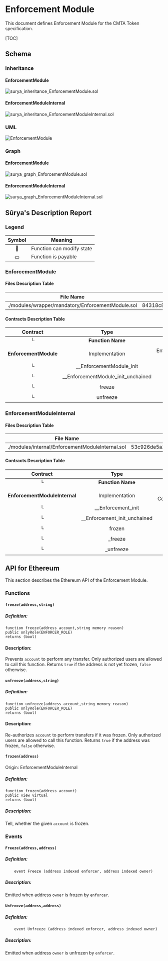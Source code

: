# Enforcement Module

This document defines Enforcement Module for the CMTA Token specification.

[TOC]

## Schema

### Inheritance

#### EnforcementModule

![surya_inheritance_EnforcementModule.sol](/home/ryan/Downloads/CM/cmtat-2.3/CMTAT-doc/doc/modules/schema/surya_inheritance/surya_inheritance_EnforcementModule.sol.png)

#### EnforcementModuleInternal

![surya_inheritance_EnforcementModuleInternal.sol](../../schema/surya_inheritance/surya_inheritance_EnforcementModuleInternal.sol.png)

### UML

![EnforcementModule](../../schema/sol2uml/mandatory/EnforcementModule.svg)

### Graph

#### EnforcementModule

![surya_graph_EnforcementModule.sol](../../schema/surya_graph/surya_graph_EnforcementModule.sol.png)

#### EnforcementModuleInternal

![surya_graph_EnforcementModuleInternal.sol](../../schema/surya_graph/surya_graph_EnforcementModuleInternal.sol.png)



## Sūrya's Description Report

### Legend

| Symbol | Meaning                   |
| :----: | ------------------------- |
|   🛑    | Function can modify state |
|   💵    | Function is payable       |

### EnforcementModule

#### Files Description Table


| File Name                                         | SHA-1 Hash                               |
| ------------------------------------------------- | ---------------------------------------- |
| ./modules/wrapper/mandatory/EnforcementModule.sol | 84318c8ac00b97b8d4c0d264ec01c64efe7bfb0e |


#### Contracts Description Table


|       Contract        |                Type                |                     Bases                      |                |                  |
| :-------------------: | :--------------------------------: | :--------------------------------------------: | :------------: | :--------------: |
|           └           |         **Function Name**          |                 **Visibility**                 | **Mutability** |  **Modifiers**   |
|                       |                                    |                                                |                |                  |
| **EnforcementModule** |           Implementation           | EnforcementModuleInternal, AuthorizationModule |                |                  |
|           └           |      __EnforcementModule_init      |                   Internal 🔒                   |       🛑        | onlyInitializing |
|           └           | __EnforcementModule_init_unchained |                   Internal 🔒                   |       🛑        | onlyInitializing |
|           └           |               freeze               |                    Public ❗️                    |       🛑        |     onlyRole     |
|           └           |              unfreeze              |                    Public ❗️                    |       🛑        |     onlyRole     |

### EnforcementModuleInternal

#### Files Description Table


| File Name                                        | SHA-1 Hash                               |
| ------------------------------------------------ | ---------------------------------------- |
| ./modules/internal/EnforcementModuleInternal.sol | 53c926de5a246388e569a30d9762a4d26f97de21 |


#### Contracts Description Table


|           Contract            |             Type             |               Bases               |                |                  |
| :---------------------------: | :--------------------------: | :-------------------------------: | :------------: | :--------------: |
|               └               |      **Function Name**       |          **Visibility**           | **Mutability** |  **Modifiers**   |
|                               |                              |                                   |                |                  |
| **EnforcementModuleInternal** |        Implementation        | Initializable, ContextUpgradeable |                |                  |
|               └               |      __Enforcement_init      |            Internal 🔒             |       🛑        | onlyInitializing |
|               └               | __Enforcement_init_unchained |            Internal 🔒             |       🛑        | onlyInitializing |
|               └               |            frozen            |             Public ❗️              |                |       NO❗️        |
|               └               |           _freeze            |            Internal 🔒             |       🛑        |                  |
|               └               |          _unfreeze           |            Internal 🔒             |       🛑        |                  |

## API for Ethereum

This section describes the Ethereum API of the Enforcement Module.

### Functions

#### `freeze(address,string)`

##### Definition:

```solidity
function freeze(address account,string memory reason) 
public onlyRole(ENFORCER_ROLE) 
returns (bool)
```

#### Description:

Prevents `account` to perform any transfer.
Only authorized users are allowed to call this function.
Returns `true` if the address is not yet frozen, `false` otherwise.

#### `unfreeze(address,string)`

##### Definition:

```solidity
function unfreeze(address account,string memory reason) 
public onlyRole(ENFORCER_ROLE) 
returns (bool)
```

#### Description:

Re-authorizes `account` to perform transfers if it was frozen.
Only authorized users are allowed to call this function.
Returns `true` if the address was frozen, `false` otherwise.

#### `frozen(address)`

Origin: EnforcementModuleInternal

##### Definition:

```solidity
function frozen(address account) 
public view virtual 
returns (bool)
```

##### Description:

Tell, whether the given `account` is frozen.

### Events


#### `Freeze(address,address)`

##### Definition:

```solidity
    event Freeze (address indexed enforcer, address indexed owner)
```

##### Description:

Emitted when address `owner` is frozen by `enforcer`.

#### `Unfreeze(address,address)`

##### Definition:

```solidity
    event Unfreeze (address indexed enforcer, address indexed owner)
```

##### Description:

Emitted when address `owner` is unfrozen by `enforcer`.
